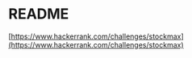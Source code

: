 # README

[https://www.hackerrank.com/challenges/stockmax](https://www.hackerrank.com/challenges/stockmax)
